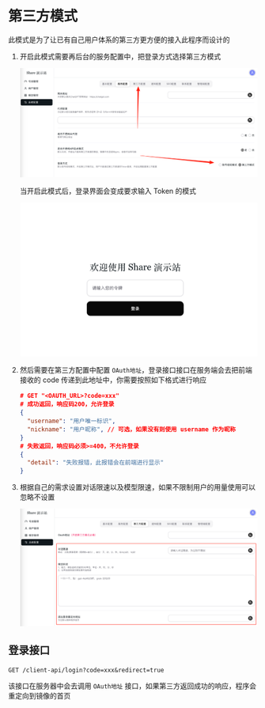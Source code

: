 # 第三方模式

此模式是为了让已有自己用户体系的第三方更方便的接入此程序而设计的

1. 开启此模式需要再后台的服务配置中，把登录方式选择第三方模式

   ![image](/456306694-03f833f9-cb81-4eb0-9d1e-3a04d0047ce8.png)

   当开启此模式后，登录界面会变成要求输入 Token 的模式

   ![image](/456306604-e1d9b110-871c-4ddc-91d4-06d6641634ab.png)

2. 然后需要在第三方配置中配置 `OAuth地址`，登录接口接口在服务端会去把前端接收的 code 传递到此地址中，你需要按照如下格式进行响应

   ```json
   # GET "<OAUTH_URL>?code=xxx"
   # 成功返回，响应码200，允许登录
   {
     "username": "用户唯一标识",
     "nickname": "用户昵称", // 可选，如果没有则使用 username 作为昵称
   }
   # 失败返回，响应码必须>=400，不允许登录
   {
     "detail": "失败报错，此报错会在前端进行显示"
   }
   ```

3. 根据自己的需求设置对话限速以及模型限速，如果不限制用户的用量使用可以忽略不设置

   ![image](/456309191-c2c29092-ee9c-45f5-9a68-90f937a2ce7d.png)

## 登录接口

```
GET /client-api/login?code=xxx&redirect=true
```

该接口在服务器中会去调用 `OAuth地址` 接口，如果第三方返回成功的响应，程序会重定向到镜像的首页
